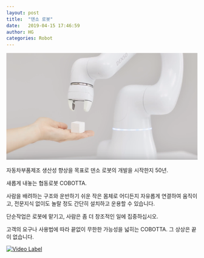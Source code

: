 ```yaml
---
layout: post
title:  "덴소 로봇"
date:   2019-04-15 17:46:59
author: HG
categories: Robot
---
```


<a href="https://github.com/hgrobot16/hgrobot16.github.io/blob/master/assets/images/cobotta.png" data-lightbox="cobotta" data-title="코보타 협업 로봇">
  <img src="https://github.com/hgrobot16/hgrobot16.github.io/blob/master/assets/images/cobotta.png" title="코보타 협업 로봇">
</a>

자동차부품제조 생산성 향상을 목표로 덴소 로봇의 개발을 시작한지 50년.

새롭게 내놓는 협동로봇 COBOTTA.

사람을 배려하는 구조와 운반하기 쉬운 작은 몸체로 어디든지 자유롭게 연결하여 움직이고,
전문지식 없이도 놀랄 정도 간단히 설치하고 운용할 수 있습니다.

단순작업은 로봇에 맡기고, 사람은 좀 더 창조적인 일에 집중하십시오.

고객의 요구나 사용법에 따라 끝없이 무한한 가능성을 넓히는 COBOTTA. 그 상상은 끝이 없습니다.

[![Video Label](http://img.youtube.com/vi/rTiIdpZVwTQ/0.jpg)](https://youtu.be/rTiIdpZVwTQ=0s "Video Label")
